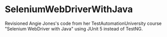 # SeleniumWebDriverWithJava
Revisioned Angie Jones's code from her TestAutomationUniversity course "Selenium WebDriver with Java" using JUnit 5 instead of TestNG.
